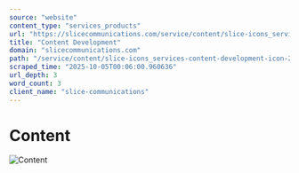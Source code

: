 ```yaml
---
source: "website"
content_type: "services_products"
url: "https://slicecommunications.com/service/content/slice-icons_services-content-development-icon-2"
title: "Content Development"
domain: "slicecommunications.com"
path: "/service/content/slice-icons_services-content-development-icon-2"
scraped_time: "2025-10-05T00:06:00.960636"
url_depth: 3
word_count: 3
client_name: "slice-communications"
---
```


# Content

![Content](https://slicecommunications.com/wp-content/uploads/2019/11/Slice-Icons_Services-Content-Development-Icon-300x300.png)